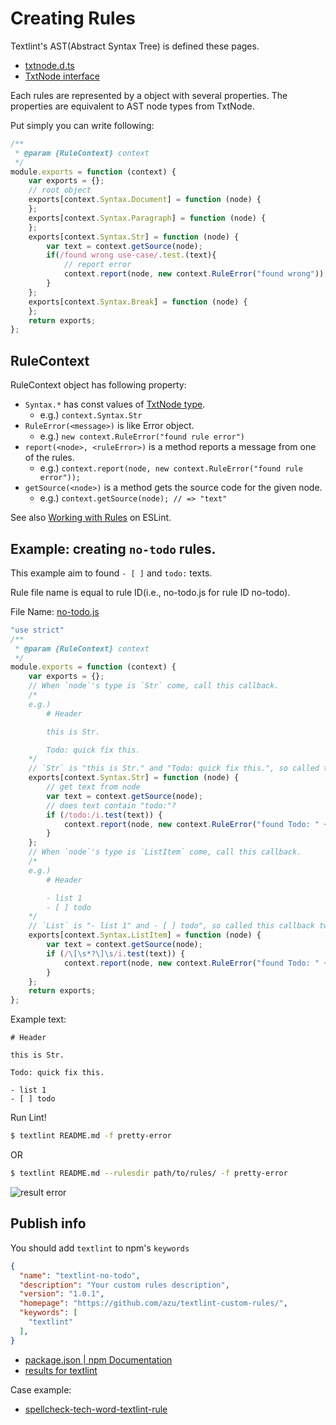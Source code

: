 # Creating Rules

Textlint's AST(Abstract Syntax Tree) is defined these pages.

- [txtnode.d.ts](./txtnode.d.ts)
- [TxtNode interface](./txtnode.md)

Each rules are represented by a object with several properties.
The properties are equivalent to AST node types from TxtNode.

Put simply you can write following:

```js
/**
 * @param {RuleContext} context
 */
module.exports = function (context) {
    var exports = {};
    // root object
    exports[context.Syntax.Document] = function (node) {
    };
    exports[context.Syntax.Paragraph] = function (node) {
    };
    exports[context.Syntax.Str] = function (node) {
        var text = context.getSource(node);
        if(/found wrong use-case/.test.(text){
            // report error
            context.report(node, new context.RuleError("found wrong"));
        }
    };
    exports[context.Syntax.Break] = function (node) {
    };
    return exports;
};
```

## RuleContext

RuleContext object has following property:

- `Syntax.*` has const values of [TxtNode type](./txtnode.md).
    - e.g.) `context.Syntax.Str`
- `RuleError(<message>)` is like Error object.
    - e.g.) `new context.RuleError("found rule error")`
- `report(<node>, <ruleError>)` is a method reports a message from one of the rules.
    - e.g.) `context.report(node, new context.RuleError("found rule error"));`
- `getSource(<node>)`  is a method gets the source code for the given node.
    - e.g.) `context.getSource(node); // => "text"`


See also [Working with Rules](http://eslint.org/docs/developer-guide/working-with-rules.html "Working with Rules") on ESLint.

## Example: creating `no-todo` rules.

This example aim to found `- [ ]` and `todo:` texts.

Rule file name is equal to rule ID(i.e., no-todo.js for rule ID no-todo).


File Name: [no-todo.js](../rules/no-todo.js)

```js
"use strict"
/**
 * @param {RuleContext} context
 */
module.exports = function (context) {
    var exports = {};
    // When `node`'s type is `Str` come, call this callback.
    /*
    e.g.)
        # Header

        this is Str.

        Todo: quick fix this.
    */
    // `Str` is "this is Str." and "Todo: quick fix this.", so called this callback twice.
    exports[context.Syntax.Str] = function (node) {
        // get text from node
        var text = context.getSource(node);
        // does text contain "todo:"?
        if (/todo:/i.test(text)) {
            context.report(node, new context.RuleError("found Todo: " + text));
        }
    };
    // When `node`'s type is `ListItem` come, call this callback.
    /*
    e.g.)
        # Header

        - list 1
        - [ ] todo
    */
    // `List` is "- list 1" and - [ ] todo", so called this callback twice.
    exports[context.Syntax.ListItem] = function (node) {
        var text = context.getSource(node);
        if (/\[\s*?\]\s/i.test(text)) {
            context.report(node, new context.RuleError("found Todo: " + text));
        }
    };
    return exports;
};

```

Example text:

```
# Header

this is Str.

Todo: quick fix this.

- list 1
- [ ] todo

```

Run Lint!

```sh
$ textlint README.md -f pretty-error
```

OR

```sh
$ textlint README.md --rulesdir path/to/rules/ -f pretty-error
```

![result error](http://monosnap.com/image/9FeIQr95kXjGPWFjZFRq6ZFG16YscF.png)

## Publish info

You should add `textlint` to npm's `keywords`

```json
{
  "name": "textlint-no-todo",
  "description": "Your custom rules description",
  "version": "1.0.1",
  "homepage": "https://github.com/azu/textlint-custom-rules/",
  "keywords": [
    "textlint"
  ],
}
```

- [package.json | npm Documentation](https://docs.npmjs.com/files/package.json "package.json | npm Documentation")
- [results for textlint](https://www.npmjs.com/search?q=textlint "results for textlint")

Case example:

- [spellcheck-tech-word-textlint-rule](https://www.npmjs.com/package/spellcheck-tech-word-textlint-rule "spellcheck-tech-word-textlint-rule")